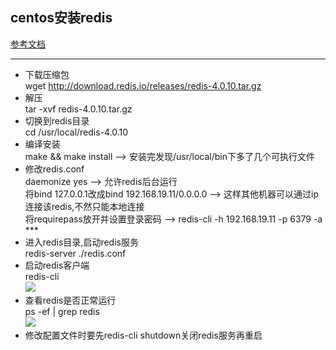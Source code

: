 ## centos安装redis
[参考文档](https://www.cnblogs.com/freeweb/p/5276558.html)
***
- 下载压缩包  
wget http://download.redis.io/releases/redis-4.0.10.tar.gz
- 解压  
tar -xvf redis-4.0.10.tar.gz  
- 切换到redis目录  
cd /usr/local/redis-4.0.10  
- 编译安装  
make && make install  --> 安装完发现/usr/local/bin下多了几个可执行文件
- 修改redis.conf  
daemonize yes  --> 允许redis后台运行  
将bind 127.0.0.1改成bind 192.168.19.11/0.0.0.0  --> 这样其他机器可以通过ip连接该redis,不然只能本地连接  
将requirepass放开并设置登录密码  --> redis-cli -h 192.168.19.11 -p 6379 -a ***  
- 进入redis目录,启动redis服务    
redis-server ./redis.conf
- 启动redis客户端  
redis-cli  
![](images/006.png)
- 查看redis是否正常运行  
ps -ef | grep redis  
![](images/007.png)
- 修改配置文件时要先redis-cli shutdown关闭redis服务再重启
